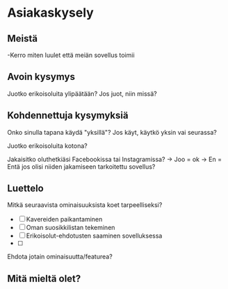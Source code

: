 ﻿# Asiakaskysely

## Meistä
-Kerro miten luulet että meiän sovellus toimii


## Avoin kysymys

Juotko erikoisoluita ylipäätään? Jos juot, niin missä?

## Kohdennettuja kysymyksiä

Onko sinulla tapana käydä "yksillä"? Jos käyt, käytkö yksin vai seurassa?

Juotko erikoisoluita kotona?

Jakaisitko oluthetkiäsi Facebookissa tai Instagramissa?
-> Joo = ok
-> En = Entä jos olisi niiden jakamiseen tarkoitettu sovellus?

## Luettelo

Mitkä seuraavista ominaisuuksista koet tarpeelliseksi?

- [ ] Kavereiden paikantaminen
- [ ] Oman suosikkilistan tekeminen
- [ ] Erikoisolut-ehdotusten saaminen sovelluksessa
- [ ] 

Ehdota jotain ominaisuutta/featurea? 

<!-- Järjestele kysymykset siten, että ennen mielipiteiden ja muiden tunnepitoisten asioiden esittelyä käydään läpi faktat.
Neutraalit ja selkeät kymysykset!!
Älä ikinä kysy ”miksi” -->

## Mitä mieltä olet?